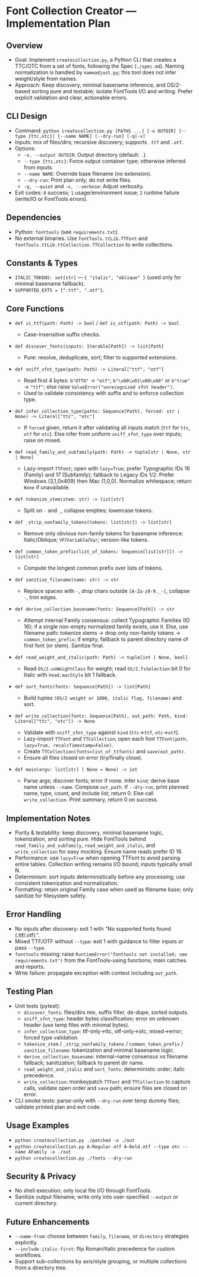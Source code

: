 Font Collection Creator — Implementation Plan
=============================================

Overview
--------
- Goal: Implement `createcollection.py`, a Python CLI that creates a TTC/OTC from a set of fonts, following the Spec (`./spec.md`). Naming normalization is handled by `nameadjust.py`; this tool does not infer weight/style from names.
- Approach: Keep discovery, minimal basename inference, and OS/2-based sorting pure and testable; isolate FontTools I/O and writing. Prefer explicit validation and clear, actionable errors.

CLI Design
----------
- Command: `python createcollection.py [PATHS ...] [-o OUTDIR] [--type {ttc,otc}] [--name NAME] [--dry-run] [-q|-v]`
- Inputs: mix of files/dirs; recursive discovery; supports `.ttf` and `.otf`.
- Options:
  - `-o, --output OUTDIR`: Output directory (default: `.`).
  - `--type {ttc,otc}`: Force output container type; otherwise inferred from inputs.
  - `--name NAME`: Override base filename (no extension).
  - `--dry-run`: Print plan only; do not write files.
  - `-q, --quiet` and `-v, --verbose`: Adjust verbosity.
- Exit codes: `0` success; `1` usage/environment issue; `2` runtime failure (write/IO or FontTools errors).

Dependencies
------------
- Python: `fonttools` (see `requirements.txt`).
- No external binaries. Use `fontTools.ttLib.TTFont` and `fontTools.ttLib.ttCollection.TTCollection` to write collections.

Constants & Types
-----------------
- `ITALIC_TOKENS: set[str]` — `{ "italic", "oblique" }` (used only for minimal basename fallback).
- `SUPPORTED_EXTS = {".ttf", ".otf"}`.

Core Functions
--------------
- `def is_ttf(path: Path) -> bool` / `def is_otf(path: Path) -> bool`
  - Case-insensitive suffix checks.

- `def discover_fonts(inputs: Iterable[Path]) -> list[Path]`
  - Pure: resolve, deduplicate, sort; filter to supported extensions.

- `def sniff_sfnt_type(path: Path) -> Literal["ttf", "otf"]`
  - Read first 4 bytes: `b"OTTO"` → `"otf"`; `b"\x00\x01\x00\x00"` or `b"true"` → `"ttf"`; else raise `ValueError("unrecognized sfnt header")`.
  - Used to validate consistency with suffix and to enforce collection type.

- `def infer_collection_type(paths: Sequence[Path], forced: str | None) -> Literal["ttc", "otc"]`
  - If `forced` given, return it after validating all inputs match (`ttf` for `ttc`, `otf` for `otc`). Else infer from uniform `sniff_sfnt_type` over inputs; raise on mixed.

- `def read_family_and_subfamily(path: Path) -> tuple[str | None, str | None]`
  - Lazy-import `TTFont`; open with `lazy=True`; prefer Typographic IDs 16 (Family) and 17 (Subfamily); fallback to Legacy IDs 1/2. Prefer Windows (3,1,0x409) then Mac (1,0,0). Normalize whitespace; return `None` if unavailable.

- `def tokenize_stem(stem: str) -> list[str]`
  - Split on `-` and `_`, collapse empties; lowercase tokens.

- `def _strip_nonfamily_tokens(tokens: list[str]) -> list[str]`
  - Remove only obvious non-family tokens for basename inference: Italic/Oblique; `VF`/`Variable`/`Var`; version-like tokens.

- `def common_token_prefix(list_of_tokens: Sequence[list[str]]) -> list[str]`
  - Compute the longest common prefix over lists of tokens.

- `def sanitize_filename(name: str) -> str`
  - Replace spaces with `-`, drop chars outside `[A-Za-z0-9._-]`, collapse `-`, trim edges.

- `def derive_collection_basename(fonts: Sequence[Path]) -> str`
  - Attempt internal Family consensus: collect Typographic Families (ID 16); if a single non-empty normalized family exists, use it. Else, use filename path: tokenize stems → drop only non-family tokens → `common_token_prefix`; if empty, fallback to parent directory name of first font (or stem). Sanitize final.

- `def read_weight_and_italic(path: Path) -> tuple[int | None, bool]`
  - Read `OS/2.usWeightClass` for weight; read `OS/2.fsSelection` bit 0 for Italic with `head.macStyle` bit 1 fallback.

- `def sort_fonts(fonts: Sequence[Path]) -> list[Path]`
  - Build tuples `(OS/2 weight or 1000, italic flag, filename)` and sort.

- `def write_collection(fonts: Sequence[Path], out_path: Path, kind: Literal["ttc", "otc"]) -> None`
  - Validate with `sniff_sfnt_type` against `kind` (`ttc`→`ttf`, `otc`→`otf`).
  - Lazy-import `TTFont` and `TTCollection`; open each font `TTFont(path, lazy=True, recalcTimestamp=False)`.
  - Create `TTCollection(fonts=list_of_ttfonts)` and `save(out_path)`.
  - Ensure all files closed on error (try/finally close).

- `def main(argv: list[str] | None = None) -> int`
  - Parse args; discover fonts; error if none. Infer `kind`; derive base name unless `--name`. Compose `out_path`. If `--dry-run`, print planned name, type, count, and include list; return 0. Else call `write_collection`. Print summary, return 0 on success.

Implementation Notes
--------------------
- Purity & testability: keep discovery, minimal basename logic, tokenization, and sorting pure. Hide FontTools behind `read_family_and_subfamily`, `read_weight_and_italic`, and `write_collection` for easy mocking. Ensure name reads prefer ID 16.
- Performance: use `lazy=True` when opening TTFont to avoid parsing entire tables. Collection writing remains I/O bound; inputs typically small N.
- Determinism: sort inputs deterministically before any processing; use consistent tokenization and normalization.
- Formatting: retain original Family case when used as filename base; only sanitize for filesystem safety.

Error Handling
--------------
- No inputs after discovery: exit 1 with "No supported fonts found (.ttf/.otf).".
- Mixed TTF/OTF without `--type`: exit 1 with guidance to filter inputs or pass `--type`.
- `fonttools` missing: raise `RuntimeError("fonttools not installed; see requirements.txt")` from the FontTools-using functions; main catches and reports.
- Write failure: propagate exception with context including `out_path`.

Testing Plan
------------
- Unit tests (pytest):
  - `discover_fonts`: files/dirs mix, suffix filter, de-dupe, sorted outputs.
  - `sniff_sfnt_type`: header bytes classification; error on unknown header (use temp files with minimal bytes).
  - `infer_collection_type`: ttf-only→ttc, otf-only→otc, mixed→error; forced type validation.
  - `tokenize_stem` / `_strip_nonfamily_tokens` / `common_token_prefix` / `sanitize_filename`: tokenization and minimal basename logic.
  - `derive_collection_basename`: internal-name consensus vs filename fallback; sanitization; fallback to parent dir name.
  - `read_weight_and_italic` and `sort_fonts`: deterministic order; italic precedence.
  - `write_collection`: monkeypatch `TTFont` and `TTCollection` to capture calls, validate open order and `save` path; ensure files are closed on error.
- CLI smoke tests: parse-only with `--dry-run` over temp dummy files; validate printed plan and exit code.

Usage Examples
--------------
- `python createcollection.py ./patched -o ./out`
- `python createcollection.py A-Regular.otf A-Bold.otf --type otc --name AFamily -o ./out`
- `python createcollection.py ./fonts --dry-run`

Security & Privacy
------------------
- No shell execution; only local file I/O through FontTools.
- Sanitize output filename; write only into user-specified `--output` or current directory.

Future Enhancements
-------------------
- `--name-from`: choose between `family`, `filename`, or `directory` strategies explicitly.
- `--include-italic-first`: flip Roman/Italic precedence for custom workflows.
- Support sub-collections by axis/style grouping, or multiple collections from a directory tree.
